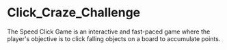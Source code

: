 # Click_Craze_Challenge
The Speed Click Game is an interactive and fast-paced game where the player's objective is to click falling objects on a board to accumulate points.
